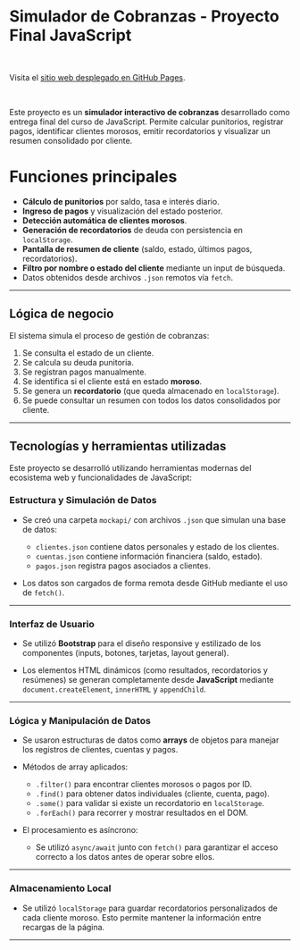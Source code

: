 # Simulador de Cobranzas - Proyecto Final JavaScript

<br>

Visita el [sitio web desplegado en GitHub Pages](https://maurolmorales.github.io/ProyectoFinal_Morales/).

<br>


  
Este proyecto es un **simulador interactivo de cobranzas** desarrollado como entrega final del curso de JavaScript. Permite calcular punitorios, registrar pagos, identificar clientes morosos, emitir recordatorios y visualizar un resumen consolidado por cliente.

# Funciones principales

- **Cálculo de punitorios** por saldo, tasa e interés diario.
- **Ingreso de pagos** y visualización del estado posterior.
- **Detección automática de clientes morosos**.
- **Generación de recordatorios** de deuda con persistencia en `localStorage`.
- **Pantalla de resumen de cliente** (saldo, estado, últimos pagos, recordatorios).
- **Filtro por nombre o estado del cliente** mediante un input de búsqueda.
- Datos obtenidos desde archivos `.json` remotos vía `fetch`.

---

## Lógica de negocio

El sistema simula el proceso de gestión de cobranzas:

1. Se consulta el estado de un cliente.
2. Se calcula su deuda punitoria.
3. Se registran pagos manualmente.
4. Se identifica si el cliente está en estado **moroso**.
5. Se genera un **recordatorio** (que queda almacenado en `localStorage`).
6. Se puede consultar un resumen con todos los datos consolidados por cliente.

---

## Tecnologías y herramientas utilizadas

Este proyecto se desarrolló utilizando herramientas modernas del ecosistema web y funcionalidades de JavaScript:

### Estructura y Simulación de Datos

- Se creó una carpeta `mockapi/` con archivos `.json` que simulan una base de datos:
  - `clientes.json` contiene datos personales y estado de los clientes.
  - `cuentas.json` contiene información financiera (saldo, estado).
  - `pagos.json` registra pagos asociados a clientes.

- Los datos son cargados de forma remota desde GitHub mediante el uso de `fetch()`.

---

### Interfaz de Usuario

- Se utilizó **Bootstrap** para el diseño responsive y estilizado de los componentes (inputs, botones, tarjetas, layout general).

- Los elementos HTML dinámicos (como resultados, recordatorios y resúmenes) se generan completamente desde **JavaScript** mediante `document.createElement`, `innerHTML` y `appendChild`.

---


### Lógica y Manipulación de Datos

- Se usaron estructuras de datos como **arrays** de objetos para manejar los registros de clientes, cuentas y pagos.

- Métodos de array aplicados:
  - `.filter()` para encontrar clientes morosos o pagos por ID.
  - `.find()` para obtener datos individuales (cliente, cuenta, pago).
  - `.some()` para validar si existe un recordatorio en `localStorage`.
  - `.forEach()` para recorrer y mostrar resultados en el DOM.

- El procesamiento es asíncrono:
  - Se utilizó `async/await` junto con `fetch()` para garantizar el acceso correcto a los datos antes de operar sobre ellos.

---

### Almacenamiento Local

- Se utilizó `localStorage` para guardar recordatorios personalizados de cada cliente moroso. Esto permite mantener la información entre recargas de la página.

---
